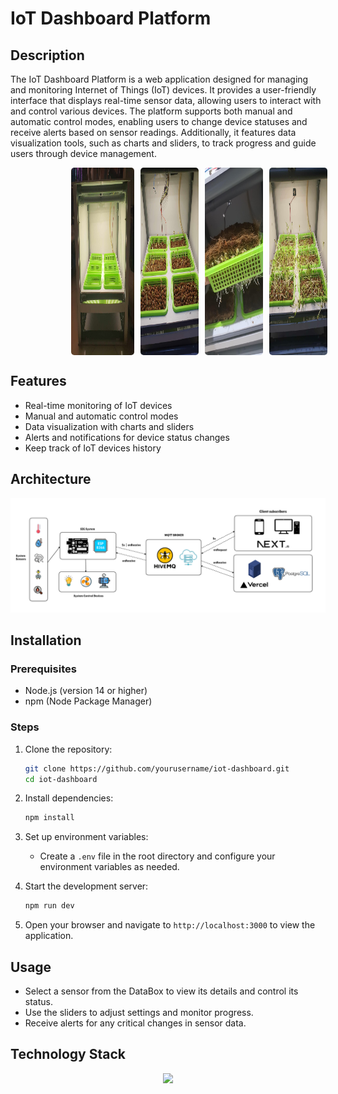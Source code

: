 # IoT Dashboard Platform

## Description
The IoT Dashboard Platform is a web application designed for managing and monitoring Internet of Things (IoT) devices. It provides a user-friendly interface that displays real-time sensor data, allowing users to interact with and control various devices. The platform supports both manual and automatic control modes, enabling users to change device statuses and receive alerts based on sensor readings. Additionally, it features data visualization tools, such as charts and sliders, to track progress and guide users through device management.

<div style="display: flex; flex-direction: row; justify-content: center; align-items: center; gap: 10px; padding-left: 100px">
  <img src="https://github.com/anhhuy007/sig-iot/blob/master/iot1.jpg" alt="Image 1" style="width: 25%; height: 300px; object-position: cover; border-radius: 5px;" />
  <img src="https://github.com/anhhuy007/sig-iot/blob/master/iot3.jpg" alt="Image 2" style="width: 23%; height: 300px; object-position: cover; border-radius: 5px;" />
  <img src="https://github.com/anhhuy007/sig-iot/blob/master/iot4.jpg" alt="Image 3" style="width: 23%; height: 300px; object-position: cover; border-radius: 5px;" />
  <img src="https://github.com/anhhuy007/sig-iot/blob/master/iot5.jpg" alt="Image 4" style="width: 23%; height: 300px; object-position: cover; border-radius: 5px;" />
</div>


## Features
- Real-time monitoring of IoT devices
- Manual and automatic control modes
- Data visualization with charts and sliders
- Alerts and notifications for device status changes
- Keep track of IoT devices history

## Architecture
![Project architecture](https://github.com/anhhuy007/sig-iot/blob/master/app%20architecture.png)

## Installation

### Prerequisites
- Node.js (version 14 or higher)
- npm (Node Package Manager)

### Steps
1. Clone the repository:
   ```bash
   git clone https://github.com/yourusername/iot-dashboard.git
   cd iot-dashboard
   ```

2. Install dependencies:
   ```bash
   npm install
   ```

3. Set up environment variables:
   - Create a `.env` file in the root directory and configure your environment variables as needed.

4. Start the development server:
   ```bash
   npm run dev
   ```

5. Open your browser and navigate to `http://localhost:3000` to view the application.

## Usage
- Select a sensor from the DataBox to view its details and control its status.
- Use the sliders to adjust settings and monitor progress.
- Receive alerts for any critical changes in sensor data.

## Technology Stack
<p align="center">
  <a href="https://skillicons.dev">
    <img src="https://skillicons.dev/icons?i=nextjs,tailwind,ts,postgres,arduino" />
  </a>
</p>
